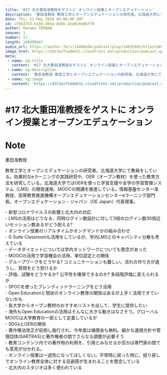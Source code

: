 ```yaml
---
title: '#17 北大重田准教授をゲストに オンライン授業とオープンエデュケーション'
description: '重田准教授 教育工学とオープンエデュケーションの研究者。北海道大学にて教員をしている。効果的なeラーニングの実践研究や、OER（オープン教材）を使った教育方法を研究している。北海道大学ではOERを使っ'
date: Thu, 21 May 2020 04:00:00 GMT
id: cfb63753-618d-40ea-bb6b-2ea8c0e86f70
author: Manabu TERADA
season: 1
number: 17
length: 100099447
audio_url: https://anchor.fm/s/14480e04/podcast/play/14035683/https%3A%2F%2Fd3ctxlq1ktw2nl.cloudfront.net%2Fproduction%2F2020-4-20%2F75018967-48000-2-2d520e4b23147.mp3
image_href: https://d3t3ozftmdmh3i.cloudfront.net/production/podcast_uploaded/3302665/3302665-1582446732992-f3e5401da36c1.jpg
meta:
 - name: og:title
   content: '#17 北大重田准教授をゲストに オンライン授業とオープンエデュケーション'
 - name: og:description
   content: '重田准教授 教育工学とオープンエデュケーションの研究者。北海道大学にて教員をしている。効果的なeラーニングの実践研究や、OER（オープン教材）を使った教育方法を研究している。北海道大学ではOERを使っ'
 - name: og:image
   content: 'https://d3t3ozftmdmh3i.cloudfront.net/production/podcast_uploaded/3302665/3302665-1582446732992-f3e5401da36c1.jpg'
---
```

# #17 北大重田准教授をゲストに オンライン授業とオープンエデュケーション

<DisplayDate :dateStr="'Thu, 21 May 2020 04:00:00 GMT'" />
<DisplaySeason :season="1" :topic="17" />


# Note

<p>重田准教授</p>
<p>教育工学とオープンエデュケーションの研究者。北海道大学にて教員をしている。効果的なeラーニングの実践研究や、OER（オープン教材）を使った教育方法を研究している。北海道大学ではOERを使った学習支援や全学の学習管理システム（LMS）の開発運用、MOOCの開講を推進している。情報基盤センター准教授、高等教育推進機構オープンエデュケーションセンターeラーニング部門長。オープンエデュケーション・ジャパン（OE Japan）代表理事。</p>
<p>- 新型コロナウイルスの影響と北大内の対応<br>
- LMSの活用はどうなる、同時ログイン数設計に対して3倍のログイン数30倍近いセッション数あるがどう耐える?<br>
- オンライン授業のリアルタイムかオンデマンドかの組み合わせ<br>
- G Suite Classroomも活用をしているが、学内LMSとのキャパシティ分散も考えている<br>
- データダイエットについては学内ネットワークについても懸念があった<br>
- MOOCの活用で学習機会の活用、単位認定との関係<br>
- グループワークをどうやる? コミュニケーションも難しい。流れの作り方が違うし、質問をどう受けるか<br>
- 評価、試験をどうやるか? 公平性を確保できるのか? 多段階評価に変えられるか<br>
- SPOCを使ったブレンディッドラーニングをどう活用<br>
- Open Educationと現状のオンライン教育の関係はあるが上手く活用できていないかも<br>
- 各大学からオープン教材のおすすめリストを出して、学生に提供したい<br>
- 海外もOpen Educationの活用はそんなに大きな動きはなさそう。グローバルMOOCは大学教育の一部として定着しているが<br>
- SDGsとOERの関係<br>
- 著作権法改正が前倒し施行され、今年度は補償金も無料。細かな運用方針や管理団体(SARTRAS)と著作権者の間でさらなる調整が必要そう<br>
- 教育コンテンツ内での著作物の利用を、引用とみなせるか否かは専門家の間でも意見が分かれる。<br>
- オンライン授業は一過性になってほしくない。平常時に戻った時に、揺り戻しでオンライン教育全体に対する忌避感が生まれることを懸念している<br>
- 北大内のスタジオは多く使われている</p>



<Player title="#17 北大重田准教授をゲストに オンライン授業とオープンエデュケーション" 
  audio_url="https://anchor.fm/s/14480e04/podcast/play/14035683/https%3A%2F%2Fd3ctxlq1ktw2nl.cloudfront.net%2Fproduction%2F2020-4-20%2F75018967-48000-2-2d520e4b23147.mp3" 
  image_href="https://d3t3ozftmdmh3i.cloudfront.net/production/podcast_uploaded/3302665/3302665-1582446732992-f3e5401da36c1.jpg" 
/>

